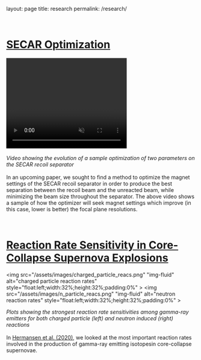 layout: page 
title: research
permalink: /research/

<div class="home">

<!--I work primarily on computational nuclear astrophysics. My research interests include <b>compact objects</b>, astrophysical sources of <b>gravitational waves</b>, and <b>core-collape supernovae</b>. Below I will talk about some of my past and future efforts in these different interests. A complete list of my scientific publications can be found <a href="https://scholar.google.com/citations?user=l41AVWQAAAAJ&hl=en">here</a>. For more information, please see my <a href="/docs/cef_cv.pdf">CV</a>.
-->
<br>

<h1 class="page-heading"><b><u>SECAR Optimization</u></b></h1>

<video width="320" height="240" autoplay muted>
  <source src="/assets/images/10x10.mp4" type="video/mp4">
Your browser does not support the video tag.
</video>
<!--<video src="/assets/images/10x10.mp4" alt="Sample optimization of focal plane resolutions" style="float:left;width:60%;height:60%;padding:1%" type="video/mp4" autoplay muted >-->

<i>Video showing the evolution of a sample optimization of two parameters on the SECAR recoil separator </i>
<br>
<br>
In an upcoming paper, we sought to find a method to optimize the magnet settings of the SECAR recoil separator in order to produce the best separation between the recoil beam and the unreacted beam, while minimizing the beam size throughout the separator. The above video shows a sample of how the optimizer will seek magnet settings which improve (in this case, lower is better) the focal plane resolutions.

<br clear="all" />

<h1 class="page-heading"><b><u>Reaction Rate Sensitivity in Core-Collapse Supernova Explosions</u></b></h1>

<img src="/assets/images/charged_particle_reacs.png" "img-fluid" alt="charged particle reaction rates" style="float:left;width:32%;height:32%;padding:0%" >
<img src="/assets/images/n_particle_reacs.png" "img-fluid" alt="neutron reaction rates" style="float:left;width:32%;height:32%;padding:0%" >
<br clear="all" />

<i>Plots showing the strongest reaction rate sensitivities among gamma-ray emitters for both charged particle (left) and neutron induced (right) reactions</I>
<br>
<br>
In <a href="https://iopscience.iop.org/article/10.3847/1538-4357/abafb5"> Hermansen et al. (2020)</a>, we looked at the most important reaction rates involved in the production of gamma-ray emitting isotopesin core-collapse supernovae. 

<br clear="all" />



<br>
<br>
<div>


